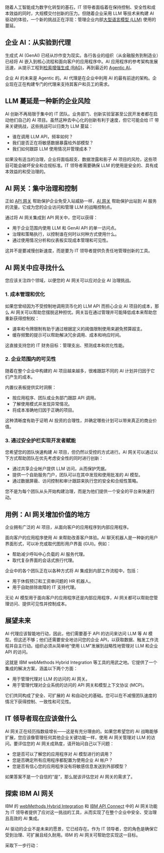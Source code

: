 随着人工智能成为数字化转型的基石，IT 领导者面临着在保持控制、安全性和成本效益的同时，大规模交付创新的压力。但随着企业采用 LLM 等技术来构建 AI 驱动的体验，一个新的挑战正在浮现：管理企业内部[大型语言模型 (LLM)](https://thenewstack.io/introduction-to-llms) 使用的蔓延。

## 企业 AI：从实验到代理

生成式 AI (GenAI) 已经从炒作变为现实。各行各业的组织（从金融服务到制造业）已经将 AI 嵌入到核心流程和面向客户的应用程序中。AI 应用程序的参考架构发展迅速，从提示工程到[检索增强生成 (RAG)](https://thenewstack.io/no-mcp-hasnt-killed-rag-in-fact-theyre-complementary/)，再到最近的 [Agentic AI](https://thenewstack.io/ai-agents-a-comprehensive-introduction-for-developers/)。

企业 AI 的未来是 Agentic 的。AI 代理是在企业中利用 AI 的最有前途的架构。企业现在正在构建专门的代理来支持其客户和员工的需求。

## LLM 蔓延是一种新的企业风险

AI 创新不再局限于集中的 IT 团队。业务部门、创新实验室甚至公民开发者都在启动他们自己的 AI 项目。虽然这种去中心化的创新有利于速度，但它可能会给 IT 带来关键挑战，这些挑战可以归类为 LLM 蔓延：

* 谁在调用 LLM API，频率如何？
* 我们是否正在将敏感数据暴露给外部模型？
* 我们如何跟踪 LLM 使用情况并管理成本？

如果没有适当的治理，企业将面临超支、数据泄露和影子 AI 项目的风险，这些项目可能会破坏安全和合规标准。IT 领导者需要确保 LLM 的使用是安全的、具有成本效益的和受治理的。

## AI 网关：集中治理和控制

正如 [API 网关](https://thenewstack.io/why-federated-api-management-is-essential-for-hybrid-cloud/) 帮助保护企业免受入站威胁一样，[AI 网关](https://thenewstack.io/ai-gateways-vs-api-gateways-whats-the-difference/) 帮助保护出站到 AI 服务的流量。它成为您的企业访问和管理 LLM 的战略控制点。

通过将 AI 网关集成到 API 网关中，您可以获得：

* 用于企业范围内使用 LLM 和 GenAI API 的单一访问点。
* 治理和策略执行，以控制谁在何时以何种方式使用什么。
* 通过使用情况分析和仪表板实现成本管理和可见性。

这并不是要减慢创新速度，而是要为 IT 领导者提供负责任地管理创新的工具。

## AI 网关中应寻找什么

您应该关注四个领域，以便您的 AI 网关可以应对企业 AI 治理挑战。

### 1. 成本管理和优化

如果您曾经因为不受控制地调用货币化的 LLM API 而担心企业 AI 项目的成本，那么 AI 网关可以帮助您摆脱这种担忧。网关旨在通过管理并可能降低成本来帮助您重新获得控制权：

* 速率和令牌限制有助于通过根据定义的阈值限制使用来避免预算超支。
* 缓存频繁的提示可以帮助解决冗余调用、成本和响应时间。

这直接支持您的 IT 财务目标：管理支出、预测成本和优化性能。

### 2. 企业范围内的可见性

随着在整个企业中构建的 AI 项目越来越多，很难跟踪不同的 AI 计划并归因于它们产生的成本。

内置仪表板提供实时洞察：

* 按应用程序、团队或业务部门跟踪 API 调用。
* 了解使用模式并发现异常情况。
* 将成本准确地归因于正确的项目。

这种清晰度有助于证明 AI 投资的合理性，并确定哪些计划可以带来真正的商业价值。

### 3. 通过安全护栏实现开发者赋能

您希望您的团队快速构建 AI 项目，但仍然以受控的方式进行。AI 网关可以通过以下方式帮助团队在优先考虑安全性的同时进行创新：

* 通过共享企业帐户提供 LLM 访问，从而保护凭据。
* 提供一个自助服务门户，团队可以在其中发现和使用批准的 AI 模型。
* 通过数据屏蔽、访问控制和审计跟踪来执行您的安全和合规性策略。

您不是为每个团队从头开始构建治理，而是为他们提供一个安全的平台来快速行动。

## 用例：AI 网关增加价值的地方

企业拥有广泛的 AI 项目，从面向客户的应用程序到内部应用程序。

面向客户的应用程序使用 AI 来帮助改善客户体验。AI 聊天机器人是一种新的用户界面形式，可以补充或取代图形用户界面 (GUI)。例如：

* 帮助减少呼叫中心负载的 AI 服务代理。
* 取代复杂界面的会话式旅行代理。

企业中的各个团队正在以各种方式将 AI 集成到内部工作流程中，包括：

* 用于休假预订和工资单问题的 HR 机器人。
* 用于自助排除故障的 IT 支持代理。

无论 AI 模型用于面向客户的应用程序还是内部应用程序，AI 网关都可以帮助您管理访问、提供可见性并控制成本。

## 展望未来

AI 代理应该智能地行动，因此，他们需要基于 API 的访问来访问 LLM 等 AI 模型。但这还不够；他们还需要安全地访问您的企业 API，以获取数据、触发工作流程并自主行动。组织必须从简单地“使用 LLM”发展到战略性地管理对 LLM 和企业 API 的访问。

这就是 IBM webMethods Hybrid Integration 等工具的用武之地。它提供了一个集成的解决方案，涵盖以下两个方面：

* 用于管理代理对 LLM 的访问的 AI 网关。
* 用于管理代理对企业系统的访问的 API 网关和模型上下文协议 (MCP)。

它们共同构成了安全、可扩展的 AI 和自动化的基础。您可以在不减慢团队速度的情况下获得控制、一致性和可见性。

## IT 领导者现在应该做什么

AI 网关正在经历指数级增长——这是有充分理由的。如果您希望您的 AI 战略能够扩展，您应该像管理任何其他企业关键功能一样，使用 AI 网关管理对 LLM 的访问。要评估您的 AI 网关成熟度，请开始问自己以下问题：

* 您是否可以了解您的应用程序对 AI 模型进行的调用？
* 您是否确定所有应用程序都配置为使用企业 AI 帐户？
* 您是否有信心您的应用程序没有将敏感信息发送到外部模型？

如果答案不是一个自信的“是”，那么就该评估您对 AI 网关的需求了。

## 探索 IBM AI 网关

IBM 的 [webMethods Hybrid Integration](https://ad.doubleclick.net/ddm/trackclk/N1114924.4097665THENEWSTACK/B33037161.428623871;dc_trk_aid=621729921;dc_trk_cid=227599223;dc_lat=;dc_rdid=;tag_for_child_directed_treatment=;tfua=;gdpr=%24%7BGDPR%7D;gdpr_consent=%24%7BGDPR_CONSENT_755%7D;ltd=;dc_tdv=1) 和 [IBM API Connect](https://ad.doubleclick.net/ddm/trackclk/N1114924.4097665THENEWSTACK/B33037161.429012285;dc_trk_aid=621729015;dc_trk_cid=227599223;dc_lat=;dc_rdid=;tag_for_child_directed_treatment=;tfua=;gdpr=%24%7BGDPR%7D;gdpr_consent=%24%7BGDPR_CONSENT_755%7D;ltd=;dc_tdv=1) 中的 AI 网关功能为 IT 领导者提供了应对这一挑战的工具，从而实现了在整个企业中安全、受治理且高效的 AI 集成。

AI 驱动的企业不是未来的愿景，它已经存在。作为 IT 领导者，您的角色是确保它受到治理、可扩展且经久耐用。IBM 的 AI 网关可帮助您实现这一目标。

采取下一步行动：